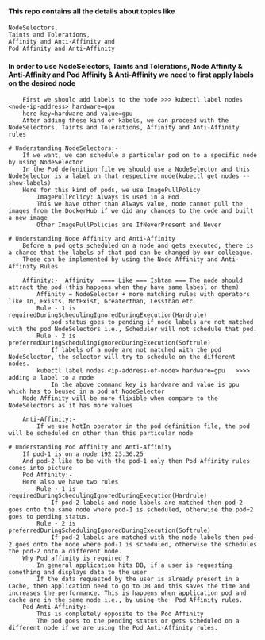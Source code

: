 #### This repo contains all the details about topics like 
    NodeSelectors, 
    Taints and Tolerations, 
    Affinity and Anti-Affinity and 
    Pod Affinity and Anti-Affinity

#### In order to use  NodeSelectors, Taints and Tolerations, Node Affinity & Anti-Affinity  and Pod Affinity &  Anti-Affinity we need to first apply labels on the desired node
        First we should add labels to the node >>> kubectl label nodes <node-ip-address> hardware=gpu
        here key=hardware and value=gpu
        After adding these kind of kabels, we can proceed with the NodeSelectors, Taints and Tolerations, Affinity and Anti-Affinity rules

    # Understanding NodeSelectors:-
        If we want, we can schedule a particular pod on to a specific node by using NodeSelector
        In the Pod defenition file we should use a NodeSelector and this NodeSelector is a label on that respective node(kubectl get nodes --show-labels)
        Here for this kind of pods, we use ImagePullPolicy 
            ImagePullPolicy: Always is used in a Pod
            This we have other than Always value, node cannot pull the images from the DockerHub if we did any changes to the code and built a new image
            Other ImagePullPolicies are IfNeverPresent and Never

    # Understanding Node Affinity and Anti-Affinity
        Before a pod gets scheduled on a node and gets executed, there is a chance that the labels of that pod can be changed by our colleague.
        These can be implemented by using the Node Affinity and Anti-Affinity Rules

        Affinity:-  Affinity  ==== Like === Ishtam === The node should attract the pod (this happens when they have same labesl on them)
            Affinity = NodeSelector + more matching rules with operators like In, Exists, NotExist, Greaterthan, Lessthan etc
            Rule - 1 is requiredDuringSchedulingIgnoredDuringExecution(Hardrule)
                pod status goes to pending if node labels are not matched with the pod NodeSelectors i.e., Scheduler will not schedule that pod.
            Rule - 2 is preferredDuringSchedulingIgnoredDuringExecution(Softrule)
                If labels of a node are not matched with the pod NodeSelector, the selector will try to schedule on the different nodes.
            kubectl label nodes <ip-address-of-node> hardware=gpu   >>>> adding a label to a node
                In the above command key is hardware and value is gpu which has to beused in a pod at NodeSelector
        Node Affinity will be more flixible when compare to the NodeSelectors as it has more values

        Anti-Affinity:-
            If we use NotIn operator in the pod definition file, the pod will be scheduled on other than this particular node
    
    # Understanding Pod Affinity and Anti-Affinity
        If pod-1 is on a node 192.23.36.25
        And pod-2 like to be with the pod-1 only then Pod Affinity rules comes into picture
        Pod Affinity:-
        Here also we have two rules
            Rule - 1 is requiredDuringSchedulingIgnoredDuringExecution(Hardrule)
                If pod-2 labels and node labels are matched then pod-2 goes onto the same node where pod-1 is scheduled, otherwise the pod+2 goes to pending status.
            Rule - 2 is preferredDuringSchedulingIgnoredDuringExecution(Softrule)
                If pod-2 labels are matched with the node labels then pod-2 goes onto the node where pod-1 is scheduled, otherwise the schedules the pod-2 onto a different node.
        Why Pod affinity is required ?
            In general application hits DB, if a user is requesting something and displays data to the user
            If the data requested by the user is already present in a Cache, then application need to go to DB and this saves the time and increases the performance. This is happens when application pod and cache are in the same node i.e., by using the  Pod Affinity rules.
        Pod Anti-Affinity:-
            This is completely opposite to the Pod Affinity
            The pod goes to the pending status or gets scheduled on a different node if we are using the Pod Anti-Affinity rules.       
        


            



